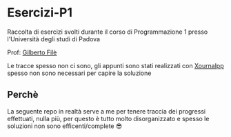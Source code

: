 # Esercizi-P1

Raccolta di esercizi svolti durante il corso di Programmazione 1 presso l'Università degli studi di Padova

Prof: [Gilberto Filè](https://www.math.unipd.it/~gilberto/)

Le tracce spesso non ci sono, gli appunti sono stati realizzati con [Xournalpp](https://github.com/xournalpp/xournalpp) spesso non sono necessari per capire la soluzione

## Perchè
La seguente repo in realtà serve a me per tenere traccia dei progressi effettuati, nulla più, per questo è tutto molto disorganizzato e spesso le soluzioni non sono efficenti/complete 😎
